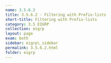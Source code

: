 ```yaml
---
name: 3.5.6.2
title: 3.5.6.2 - Filtering with Prefix-lists
short-title: Filtering with Prefix-lists
category: 3.5 EIGRP
collection: eigrp
layout: page
exam: both
sidebar: eigrp\_sidebar
permalink: 3.5.6.2.html
folder: eigrp
---
```


